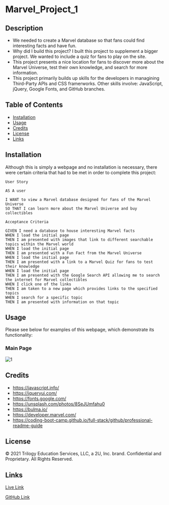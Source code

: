 # Marvel_Project_1

## Description

- We needed to create a Marvel database so that fans could find interesting facts and have fun.
- Why did I build this project? I built this project to supplement a bigger project. We wanted to include a quiz for fans to play on the site.
- This project presents a nice location for fans to discover more about the Marvel Universe, test their own knowledge, and search for more information.
- This project primarily builds up skills for the developers in managining Third-Party APIs and CSS framerworks. Other skills involve: JavaScript, jQuery, Google Fonts, and GitHub branches.

## Table of Contents

- [Installation](#installation)
- [Usage](#usage)
- [Credits](#credits)
- [License](#license)
- [Links](#links)

## Installation

Although this is simply a webpage and no installation is necessary, there were certain criteria that had to be met in order to complete this project:

    User Story

    AS A user

    I WANT to view a Marvel database designed for fans of the Marvel Universe
    SO THAT I can learn more about the Marvel Universe and buy collectibles

    Acceptance Criteria

    GIVEN I need a database to house interesting Marvel facts
    WHEN I load the initial page
    THEN I am presented with images that link to different searchable topics within the Marvel world
    WHEN I load the initial page
    THEN I am presented with a Fun Fact from the Marvel Universe
    WHEN I load the initial page
    THEN I am presented with a link to a Marvel Quiz for fans to test their knowledge
    WHEN I load the initial page
    THEN I am presented with the Google Search API allowing me to search the internet for Marvel collectibles
    WHEN I click one of the links 
    THEN I am taken to a new page which provides links to the specified topics
    WHEN I search for a specific topic
    THEN I am presented with information on that topic

## Usage
Please see below for examples of this webpage, which demonstrate its functionality:

### Main Page

![1]()

## Credits
- https://javascript.info/
- https://jqueryui.com/
- https://fonts.google.com/ 
- https://unsplash.com/photos/8SeJUmfahu0
- https://bulma.io/
- https://developer.marvel.com/ 
- https://coding-boot-camp.github.io/full-stack/github/professional-readme-guide

## License
© 2021 Trilogy Education Services, LLC, a 2U, Inc. brand. Confidential and Proprietary. All Rights Reserved.

## Links
[Live Link]()

[GitHub Link]()


